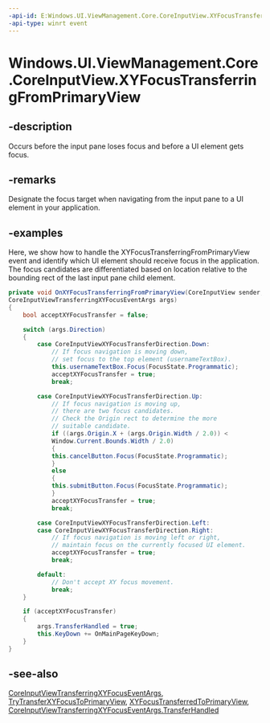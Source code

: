 ```yaml
---
-api-id: E:Windows.UI.ViewManagement.Core.CoreInputView.XYFocusTransferringFromPrimaryView
-api-type: winrt event
---
```


<!-- Event syntax.
public event TypedEventHandler XYFocusTransferringFromPrimaryView<CoreInputView, CoreInputViewTransferringXYFocusEventArgs>
-->

# Windows.UI.ViewManagement.Core.CoreInputView.XYFocusTransferringFromPrimaryView

## -description

Occurs before the input pane loses focus and before a UI element gets focus.

## -remarks

Designate the focus target when navigating from the input pane to a UI element in your application.

## -examples

Here, we show how to handle the XYFocusTransferringFromPrimaryView event and identify which UI element should receive focus in the application. The focus candidates are differentiated based on location relative to the bounding rect of the last input pane child element.

```csharp
private void OnXYFocusTransferringFromPrimaryView(CoreInputView sender,
CoreInputViewTransferringXYFocusEventArgs args)
{
    bool acceptXYFocusTransfer = false;

    switch (args.Direction)
    {
        case CoreInputViewXYFocusTransferDirection.Down:
            // If focus navigation is moving down,
            // set focus to the top element (usernameTextBox).
            this.usernameTextBox.Focus(FocusState.Programmatic);
            acceptXYFocusTransfer = true;
            break;

        case CoreInputViewXYFocusTransferDirection.Up:
            // If focus navigation is moving up,
            // there are two focus candidates.
            // Check the Origin rect to determine the more
            // suitable candidate.
            if ((args.Origin.X + (args.Origin.Width / 2.0)) <
            Window.Current.Bounds.Width / 2.0)
            {
            this.cancelButton.Focus(FocusState.Programmatic);
            }
            else
            {
            this.submitButton.Focus(FocusState.Programmatic);
            }
            acceptXYFocusTransfer = true;
            break;

        case CoreInputViewXYFocusTransferDirection.Left:
        case CoreInputViewXYFocusTransferDirection.Right:
            // If focus navigation is moving left or right,
            // maintain focus on the currently focused UI element.
            acceptXYFocusTransfer = true;
            break;

        default:
            // Don't accept XY focus movement.
            break;
    }

    if (acceptXYFocusTransfer)
    {
        args.TransferHandled = true;
        this.KeyDown += OnMainPageKeyDown;
    }
}
```

## -see-also

[CoreInputViewTransferringXYFocusEventArgs](coreinputviewtransferringxyfocuseventargs.md), [TryTransferXYFocusToPrimaryView](coreinputview_trytransferxyfocustoprimaryview_587038147.md), [XYFocusTransferredToPrimaryView](coreinputview_xyfocustransferredtoprimaryview.md), [CoreInputViewTransferringXYFocusEventArgs.TransferHandled](coreinputviewtransferringxyfocuseventargs_transferhandled.md)
